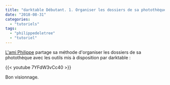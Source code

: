 ```yaml
---
title: "darktable Débutant. 1. Organiser les dossiers de sa photothèque"
date: "2018-08-31"
categories: 
  - "tutoriels"
tags: 
  - "philippedeletree"
  - "tutoriel"
---
```


[L'ami Philippe](https://www.youtube.com/channel/UCyuC63yBPP5vteLZ-l7T8OA) partage sa méthode d'organiser les dossiers de sa photothèque avec les outils mis à disposition par darktable : 

{{< youtube 7YFdW3vCc40 >}}

Bon visionnage.
